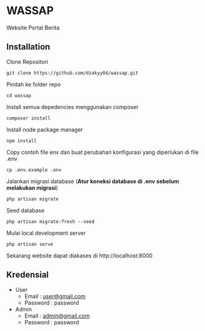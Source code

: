 # WASSAP

 Website Portal Berita

## Installation

Clone Repositori

    git clone https://github.com/dzakyy04/wassap.git

Pindah ke folder repo

    cd wassap

Install semua depedencies menggunakan composer

    composer install

Install node package manager

    npm install

Copy contoh file env dan buat perubahan konfigurasi yang diperlukan di file .env

    cp .env.example .env

Jalankan migrasi database (**Atur koneksi database di .env sebelum melakukan migrasi**)

    php artisan migrate

Seed database

    php artisan migrate:fresh --seed

Mulai local development server

    php artisan serve

Sekarang website dapat diakases di http://localhost:8000

## Kredensial
* User
    * Email : user@gmail.com
    * Password : password
* Admin
    * Email : admin@gmail.com
    * Password : password


